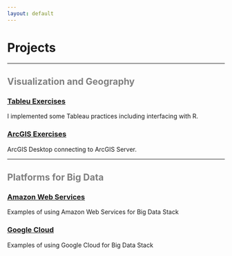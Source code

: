 ```yaml
---
layout: default
---
```


# Projects 

<hr>


<div class="grid grid-pad">
    <div class="col-1-1">
       <div class="content">
           <h2><font color="Grey">Visualization and Geography</font></h2>
       </div>
    </div>
</div>
<div class="grid grid-pad">
    <div class="col-1-2">
        <div class="content">
            <h3><a href="http://chrisijh.github.io/Tableau/">Tableu Exercises</a></h3>
            <p>I implemented some Tableau practices including interfacing with R. </p>
        </div>
     </div>
     <div class="col-1-2">
        <div class="content">
            <h3><a href="http://chrisijh.github.io/ArcGIS-1/">ArcGIS Exercises</a></h3> 
            <p>ArcGIS Desktop connecting to ArcGIS Server.</p>
        </div>
     </div> 
</div>

<hr>


<div class="grid grid-pad">
    <div class="col-1-1">
       <div class="content">
           <h2><font color="Grey">Platforms for Big Data</font></h2>
       </div>
    </div>
</div>

<div class="grid grid-pad">
    <div class="col-1-2">
        <div class="content">
            <h3><a href="#">Amazon Web Services</a></h3>
            <p>Examples of using Amazon Web Services for Big Data Stack</p>
        </div>
     </div>
     <div class="col-1-2">
        <div class="content">
            <h3><a href="#">Google Cloud</a></h3> 
            <p>Examples of using Google Cloud for Big Data Stack</p>
        </div>
     </div> 
</div>